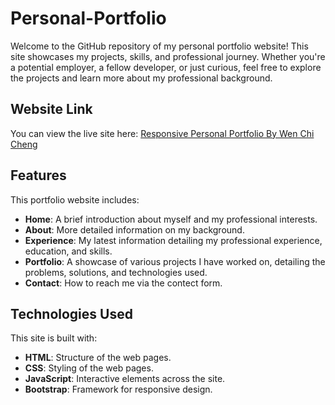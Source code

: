 # Personal-Portfolio

Welcome to the GitHub repository of my personal portfolio website! This site showcases my projects, skills, and professional journey. 
Whether you're a potential employer, a fellow developer, or just curious, feel free to explore the projects and learn more about my professional background.

## Website Link

You can view the live site here: [Responsive Personal Portfolio By Wen Chi Cheng](https://wenchic2024.github.io/Personal-Portfolio/)

## Features

This portfolio website includes:
- **Home**: A brief introduction about myself and my professional interests.
- **About**: More detailed information on my background.
- **Experience**: My latest information detailing my professional experience, education, and skills.
- **Portfolio**: A showcase of various projects I have worked on, detailing the problems, solutions, and technologies used.
- **Contact**: How to reach me via the contect form.

## Technologies Used

This site is built with:
- **HTML**: Structure of the web pages.
- **CSS**: Styling of the web pages.
- **JavaScript**: Interactive elements across the site.
- **Bootstrap**: Framework for responsive design.

